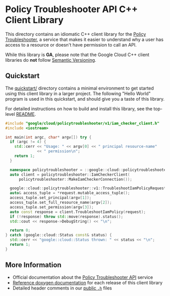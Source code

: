 # Policy Troubleshooter API C++ Client Library

This directory contains an idiomatic C++ client library for the
[Policy Troubleshooter][cloud-service-docs], a service that makes it easier to
understand why a user has access to a resource or doesn't have permission to
call an API.

While this library is **GA**, please note that the Google Cloud C++ client
libraries do **not** follow [Semantic Versioning](https://semver.org/).

## Quickstart

The [quickstart/](quickstart/README.md) directory contains a minimal environment
to get started using this client library in a larger project. The following
"Hello World" program is used in this quickstart, and should give you a taste of
this library.

For detailed instructions on how to build and install this library, see the
top-level [README](/README.md#building-and-installing).

<!-- inject-quickstart-start -->

```cc
#include "google/cloud/policytroubleshooter/v1/iam_checker_client.h"
#include <iostream>

int main(int argc, char* argv[]) try {
  if (argc != 4) {
    std::cerr << "Usage: " << argv[0] << " principal resource-name"
              << " permission\n";
    return 1;
  }

  namespace policytroubleshooter = ::google::cloud::policytroubleshooter_v1;
  auto client = policytroubleshooter::IamCheckerClient(
      policytroubleshooter::MakeIamCheckerConnection());

  google::cloud::policytroubleshooter::v1::TroubleshootIamPolicyRequest request;
  auto& access_tuple = *request.mutable_access_tuple();
  access_tuple.set_principal(argv[1]);
  access_tuple.set_full_resource_name(argv[2]);
  access_tuple.set_permission(argv[3]);
  auto const response = client.TroubleshootIamPolicy(request);
  if (!response) throw std::move(response).status();
  std::cout << response->DebugString() << "\n";

  return 0;
} catch (google::cloud::Status const& status) {
  std::cerr << "google::cloud::Status thrown: " << status << "\n";
  return 1;
}
```

<!-- inject-quickstart-end -->

## More Information

- Official documentation about the
  [Policy Troubleshooter API][cloud-service-docs] service
- [Reference doxygen documentation][doxygen-link] for each release of this
  client library
- Detailed header comments in our [public `.h`][source-link] files

[cloud-service-docs]: https://cloud.google.com/policy-intelligence/docs/troubleshoot-access
[doxygen-link]: https://cloud.google.com/cpp/docs/reference/policytroubleshooter/latest/
[source-link]: https://github.com/googleapis/google-cloud-cpp/tree/main/google/cloud/policytroubleshooter

